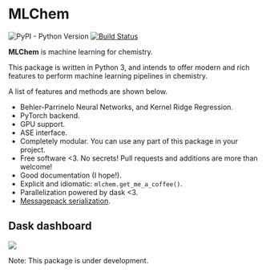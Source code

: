 MLChem
===========

![PyPI - Python Version](https://img.shields.io/pypi/pyversions/mlchem.svg)
[![Build Status](https://travis-ci.com/muammar/mlchem.svg?branch=master)](https://travis-ci.com/muammar/mlchem)


**MLChem** is machine learning for chemistry.

This package is written in Python 3, and intends to offer modern and rich
features to perform machine learning pipelines in chemistry.

A list of features and methods are shown below.

- Behler-Parrinelo Neural Networks, and Kernel Ridge Regression.
- PyTorch backend.
- GPU support.
- ASE interface.
- Completely modular. You can use any part of this package in your project.
- Free software <3. No secrets! Pull requests and additions are more than welcome!
- Good documentation (I hope!).
- Explicit and idiomatic: `mlchem.get_me_a_coffee()`.
- Parallelization powered by dask <3.
- [Messagepack serialization](https://msgpack.org/index.html).


## Dask dashboard
![](https://raw.githubusercontent.com/muammar/mlchem/master/docs/source/_static/dask_dashboard.png)

Note: This package is under development.
